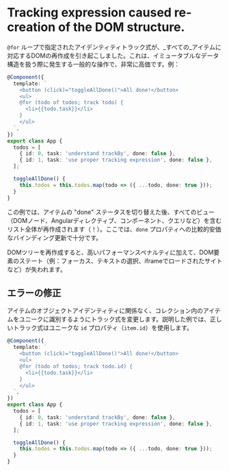 # Tracking expression caused re-creation of the DOM structure.

`@for` ループで指定されたアイデンティティトラック式が、_すべての_アイテムに対応するDOMの再作成を引き起こしました。これは、イミュータブルなデータ構造を扱う際に発生する一般的な操作で、非常に高価です。例：

```typescript
@Component({
  template: `
    <button (click)="toggleAllDone()">All done!</button>
    <ul>
    @for (todo of todos; track todo) {
      <li>{{todo.task}}</li>
    }
    </ul>
  `,
})
export class App {
  todos = [
    { id: 0, task: 'understand trackBy', done: false },
    { id: 1, task: 'use proper tracking expression', done: false },
  ];

  toggleAllDone() {
    this.todos = this.todos.map(todo => ({ ...todo, done: true }));
  }
}
```

この例では、アイテムの "done" ステータスを切り替えた後、すべてのビュー（DOMノード、Angularディレクティブ、コンポーネント、クエリなど）を含むリスト全体が再作成されます（！）。ここでは、`done` プロパティへの比較的安価なバインディング更新で十分です。

DOMツリーを再作成すると、高いパフォーマンスペナルティに加えて、DOM要素のステート（例：フォーカス、テキストの選択、iframeでロードされたサイトなど）が失われます。

## エラーの修正

アイテムのオブジェクトアイデンティティに関係なく、コレクション内のアイテムをユニークに識別するようにトラック式を変更します。説明した例では、正しいトラック式はユニークな `id` プロパティ（`item.id`）を使用します。

```typescript
@Component({
  template: `
    <button (click)="toggleAllDone()">All done!</button>
    <ul>
    @for (todo of todos; track todo.id) {
      <li>{{todo.task}}</li>
    }
    </ul>
  `,
})
export class App {
  todos = [
    { id: 0, task: 'understand trackBy', done: false },
    { id: 1, task: 'use proper tracking expression', done: false },
  ];

  toggleAllDone() {
    this.todos = this.todos.map(todo => ({ ...todo, done: true }));
  }
}
```
